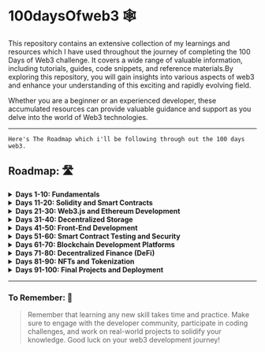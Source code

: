 # 100daysOfweb3 🕸
<p>
This repository contains an extensive collection of my learnings and resources which I have used throughout the journey of completing the 100 Days of Web3 challenge. It covers a wide range of valuable information, including tutorials, guides, code snippets, and reference materials.By exploring this repository, you will gain insights into various aspects of web3 and enhance your understanding of this exciting and rapidly evolving field.

Whether you are a beginner or an experienced developer, these accumulated resources can provide valuable guidance and support as you delve into the world of Web3 technologies.
</p>

------------------------------------------
`Here's The Roadmap which i'll be following through out the 100 days web3.`
<h2> Roadmap: 🛣️ </h2>  

<details>
<summary><b>Days 1-10: Fundamentals</b></summary>
  <ul>
    
- [ ] Learn the basics of blockchain technology and its underlying concepts (decentralization, immutability, consensus mechanisms).
  
- [ ] Familiarize yourself with cryptocurrencies and smart contracts.
  
- [ ] Study the Ethereum blockchain and its ecosystem.
  
  
</details>

<details>
<summary><b>Days 11-20: Solidity and Smart Contracts</b></summary>
<ul>
  
- [ ] Dive deeper into Solidity, the programming language used for writing smart contracts on Ethereum.
  
- [ ] Learn about the syntax, data types, control structures, and functions in Solidity.
  
- [ ] Explore contract deployment, interaction, and security best practices.

</details>

<details>
<summary><b>Days 21-30: Web3.js and Ethereum Development</b></summary>
<ul>
  
- [ ] Study Web3.js, a JavaScript library for interacting with Ethereum.
  
- [ ] Learn how to connect to the Ethereum network, send transactions, and interact with smart contracts using Web3.js.
  
- [ ] Build simple decentralized applications (DApps) using Web3.js.

</details>

<details>
<summary><b>Days 31-40: Decentralized Storage</b></summary>
<ul>
  
- [ ] Explore decentralized storage solutions such as IPFS (InterPlanetary File System) and Swarm.
  
- [ ] Learn how to store and retrieve data from decentralized storage networks.
  
- [ ] Understand how to integrate decentralized storage with your DApps.

</details>

<details>
<summary><b>Days 41-50: Front-End Development</b></summary>
<ul>
  
- [ ] Familiarize yourself with front-end development technologies such as HTML, CSS, and JavaScript.
  
- [ ] Learn a popular JavaScript framework like React or Vue.js for building user interfaces.
  
- [ ] Combine your knowledge of Web3.js with front-end development to create interactive and responsive DApps.

</details>

<details>
<summary><b>Days 51-60: Smart Contract Testing and Security</b></summary>
<ul>
  
- [ ] Learn about testing methodologies and frameworks for smart contracts.
  
- [ ] Explore tools like Truffle and Ganache for testing and development.
  
- [ ] Study common vulnerabilities and security best practices for smart contracts.

</details>

<details>
<summary><b>Days 61-70: Blockchain Development Platforms</b></summary>
<ul>
  
- [ ] Dive into blockchain development platforms such as Ethereum alternatives (e.g., Polkadot, Cardano) or layer 2 solutions (e.g., Optimism, Polygon).
  
- [ ] Understand the key differences between various platforms and how to develop on them.
  
- [ ] Explore development frameworks and tools specific to the chosen platform.

</details>

<details>
<summary><b>Days 71-80: Decentralized Finance (DeFi)</b></summary>
<ul>
  
- [ ] Study the concepts and protocols of decentralized finance.
  
- [ ] Explore popular DeFi platforms such as Compound, Uniswap, and MakerDAO.
  
- [ ] Learn how to interact with DeFi protocols through smart contracts and Web3.js.

</details>

<details>
<summary><b>Days 81-90: NFTs and Tokenization</b></summary>
<ul>
  
- [ ] Dive into the world of non-fungible tokens (NFTs) and tokenization.
  
- [ ] Understand the ERC-721 and ERC-1155 standards for creating and managing NFTs on Ethereum.
  
- [ ] Explore NFT marketplaces and learn how to integrate NFT functionality into your DApps.

</details>

<details>
<summary><b>Days 91-100: Final Projects and Deployment</b></summary>
<ul>
  
- [ ] Build a complex decentralized application that incorporates multiple concepts and technologies you've learned.
  
- [ ] Deploy your DApp to a test network (e.g., Rinkeby, Ropsten) and interact with it using a web browser and a cryptocurrency wallet.
  
- [ ] Seek feedback from the developer community and iterate on your project.

</details>

  ------------------------------------------

### To Remember: 📍
> Remember that learning any new skill takes time and practice. Make sure to engage with the developer community, participate in coding challenges, and work on real-world projects to solidify your knowledge.
  Good luck on your web3 development journey!
